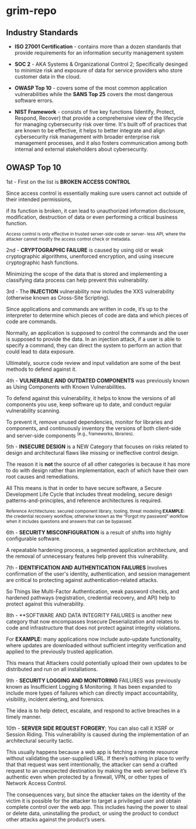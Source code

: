 # grim-repo



## Industry Standards 

- **ISO 27001 Certification** - contains more than a dozen standards that provide requirements for an information security management system

- **SOC 2** - AKA Systems & Organizational Control 2; Specifically desinged to minimize risk and exposure of data for service providers who store customer data in the cloud.

- **OWASP Top 10** - covers some of the most common application vulnerabilities while the **SANS Top 25** covers the most dangerous software errors. 

- **NIST Framework** - consists of five key functions (Identify, Protect, Respond, Recover) that provide a comprehensive view of the lifecycle for managing cybersecurity risk over time. It's built off of practices that are known to be effective, it helps to better integrate and align cybersecurity risk management with broader enterprise risk management processes, and it also fosters communication among both internal and external stakeholders about cybersecurity. 





## OWASP Top 10


1st - First on the list is **BROKEN ACCESS CONTROL** 

Since access control is essentially making sure users cannot act outside of their intended permissions,

if its function is broken, it can lead to unauthorized information disclosure, modification, destruction of data or even performing a critical business function.

<sup> Access control is only effective in trusted server-side code or server- less   API, where the attacker cannot modify the access control check or metadata. </sup>




2nd - **CRYPTOGRAPHIC FAILURE** is caused by using old or weak cryptographic algorithms, 
unenforced encryption, and using insecure cryptographic hash functions.

Minimizing the scope of the data that is stored and implementing a classifying data process can help prevent this vulnerability.




3rd - The **INJECTION** vulnerability now includes the XXS vulnerability (otherwise known as Cross-Site Scripting).

Since applications and commands are written in code, it’s up to the interpreter to determine which pieces of code are data and which pieces of code are commands. 

Normally, an application is supposed to control the commands and the user is supposed to provide the data. In an injection attack, if a user is able to specify a command, they can direct the system to perform an action that could lead to data exposure.

Ultimately, source code review and input validation are some of the best methods to defend against it.




4th - **VULNERABLE AND OUTDATED COMPONENTS** was previously known as Using Components with Known Vulnerabilities. 

To defend against this vulnerability, it helps to know the versions of all components you use, keep software up to date, and conduct regular vulnerability scanning. 

To prevent it, remove unused dependencies, monitor for libraries and components, and continuously inventory the versions of both client-side and server-side components <sup>(e.g., frameworks, libraries).</sup>




5th - **INSECURE DESIGN** is a NEW Category that focuses on risks related to design and architectural flaws like missing or ineffective control design.

The reason it is **not** the source of all other categories is because it has more to do with design rather than  implementation, each of which have their own root causes and remediations.

All This means is that in order to have secure software, a Secure Development Life Cycle that includes threat modeling, secure design patterns-and-principles, and reference architectures is required.

<sup>Reference Architectures: secured component library, tooling, threat modeling
**EXAMPLE:** the credential recovery workflow, otherwise known as the “Forgot my password” workflow when it includes questions and answers that can be bypassed.</sup>




6th - **SECURITY MISCONFIGURATION**  is a result of shifts into highly configurable software.

A repeatable hardening process, a segmented application architecture, and the removal of unnecessary features help prevent this vulnerability.




7th - **IDENTIFICATION AND AUTHENTICATION FAILURES** Involves confirmation of the user's identity, authentication, and session management are critical to protecting against authentication-related attacks.

 So Things like Multi-Factor Authentication, weak password checks, and hardened pathways (registration, credential recovery, and API) help to protect against this vulnerability.
 
 
 
 
8th - **SOFTWARE AND DATA INTEGRITY FAILURES is another new category that now encompasses Insecure Deserialization and relates to code and infrastructure that does not protect against integrity violations.
 
For **EXAMPLE:** many applications now include auto-update functionality, where updates are downloaded without sufficient integrity verification and applied to the previously trusted application.

This means that Attackers could potentially upload their own updates to be distributed and run on all installations.




9th - **SECURITY LOGGING AND MONITORING** FAILURES was previously known as Insufficient Logging & Monitoring. It has been expanded to include more types of failures which can directly impact accountability, visibility, incident alerting, and forensics. 

The idea is to help detect, escalate, and respond to active breaches in a timely manner.




10th - **SERVER SIDE REQUEST FORGERY**; You can also call it XSRF or Session Riding. This vulnerability is caused during the implementation of an architectural security tactic.

This usually happens because a web app is fetching a remote resource without validating the user-supplied URL. If there’s nothing in place to verify that that request was sent intentionally, the attacker can send a crafted request to an unexpected destination by making the web server believe it’s authentic even when protected by a firewall, VPN, or other types of Network Access Control.

 The consequences vary, but since the attacker takes on the identity of the victim it is possible for the attacker to target a privileged user and obtain complete control over the web app. This includes having the power to steal or delete data, uninstalling the product, or using the product to conduct other attacks against the product’s users.
 

